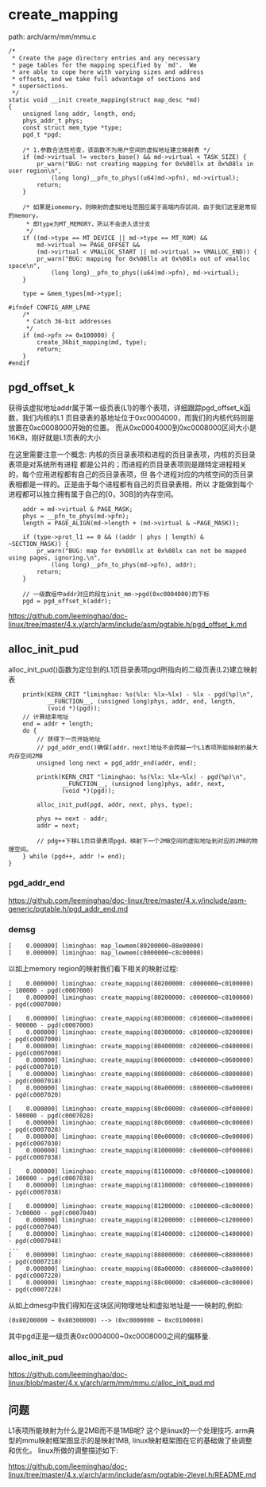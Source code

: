 create_mapping
========================================

path: arch/arm/mm/mmu.c
```
/*
 * Create the page directory entries and any necessary
 * page tables for the mapping specified by `md'.  We
 * are able to cope here with varying sizes and address
 * offsets, and we take full advantage of sections and
 * supersections.
 */
static void __init create_mapping(struct map_desc *md)
{
    unsigned long addr, length, end;
    phys_addr_t phys;
    const struct mem_type *type;
    pgd_t *pgd;

    /* 1.参数合法性检查，该函数不为用户空间的虚拟地址建立映射表 */
    if (md->virtual != vectors_base() && md->virtual < TASK_SIZE) {
        pr_warn("BUG: not creating mapping for 0x%08llx at 0x%08lx in user region\n",
            (long long)__pfn_to_phys((u64)md->pfn), md->virtual);
        return;
    }

    /* 如果是iomemory，则映射的虚拟地址范围应属于高端内存区间，由于我们这里是常规的memory，
     * 即type为MT_MEMORY，所以不会进入该分支
     */
    if ((md->type == MT_DEVICE || md->type == MT_ROM) &&
        md->virtual >= PAGE_OFFSET &&
        (md->virtual < VMALLOC_START || md->virtual >= VMALLOC_END)) {
        pr_warn("BUG: mapping for 0x%08llx at 0x%08lx out of vmalloc space\n",
            (long long)__pfn_to_phys((u64)md->pfn), md->virtual);
    }

    type = &mem_types[md->type];

#ifndef CONFIG_ARM_LPAE
    /*
     * Catch 36-bit addresses
     */
    if (md->pfn >= 0x100000) {
        create_36bit_mapping(md, type);
        return;
    }
#endif
```

pgd_offset_k
----------------------------------------

获得该虚拟地址addr属于第一级页表(L1)的哪个表项，详细跟踪pgd_offset_k函数，我们内核的L1
页目录表的基地址位于0xc0004000，而我们的内核代码则是放置在0xc0008000开始的位置。
而从0xc0004000到0xc0008000区间大小是16KB，刚好就是L1页表的大小

在这里需要注意一个概念: 内核的页目录表项和进程的页目录表项，内核的页目录表项是对系统所有进程
都是公共的；而进程的页目录表项则是跟特定进程相关的，每个应用进程都有自己的页目录表项，但
各个进程对应的内核空间的页目录表相都是一样的。正是由于每个进程都有自己的页目录表相，所以
才能做到每个进程都可以独立拥有属于自己的[0，3GB]的内存空间。

```
    addr = md->virtual & PAGE_MASK;
    phys = __pfn_to_phys(md->pfn);
    length = PAGE_ALIGN(md->length + (md->virtual & ~PAGE_MASK));

    if (type->prot_l1 == 0 && ((addr | phys | length) & ~SECTION_MASK)) {
        pr_warn("BUG: map for 0x%08llx at 0x%08lx can not be mapped using pages, ignoring.\n",
            (long long)__pfn_to_phys(md->pfn), addr);
        return;
    }

    // 一级数组中addr对应的段在init_mm->pgd(0xc0004000)的下标
    pgd = pgd_offset_k(addr);
```

https://github.com/leeminghao/doc-linux/tree/master/4.x.y/arch/arm/include/asm/pgtable.h/pgd_offset_k.md


alloc_init_pud
----------------------------------------

alloc_init_pud()函数为定位到的L1页目录表项pgd所指向的二级页表(L2)建立映射表

```
    printk(KERN_CRIT "liminghao: %s(%lx: %lx~%lx) - %lx - pgd(%p)\n",
           __FUNCTION__, (unsigned long)phys, addr, end, length,
           (void *)(pgd));
    // 计算结束地址
    end = addr + length;
    do {
        // 获得下一页开始地址
        // pgd_addr_end()确保[addr，next]地址不会跨越一个L1表项所能映射的最大内存空间2MB
        unsigned long next = pgd_addr_end(addr, end);

        printk(KERN_CRIT "liminghao: %s(%lx: %lx~%lx) - pgd(%p)\n",
               __FUNCTION__, (unsigned long)phys, addr, next,
               (void *)(pgd));

        alloc_init_pud(pgd, addr, next, phys, type);

        phys += next - addr;
        addr = next;

        // pdg++下移L1页目录表项pgd，映射下一个2MB空间的虚拟地址到对应的2MB的物理空间。
    } while (pgd++, addr != end);
}
```

### pgd_addr_end

https://github.com/leeminghao/doc-linux/tree/master/4.x.y/include/asm-generic/pgtable.h/pgd_addr_end.md

### demsg

```
[    0.000000] liminghao: map_lowmem(80200000~88e00000)
[    0.000000] liminghao: map_lowmem(c0000000~c8c00000)
```

以如上memory region的映射我们看下相关的映射过程:

```
[    0.000000] liminghao: create_mapping(80200000: c0000000~c0100000) - 100000 - pgd(c0007000)
[    0.000000] liminghao: create_mapping(80200000: c0000000~c0100000) - pgd(c0007000)

[    0.000000] liminghao: create_mapping(80300000: c0100000~c0a00000) - 900000 - pgd(c0007000)
[    0.000000] liminghao: create_mapping(80300000: c0100000~c0200000) - pgd(c0007000)
[    0.000000] liminghao: create_mapping(80400000: c0200000~c0400000) - pgd(c0007008)
[    0.000000] liminghao: create_mapping(80600000: c0400000~c0600000) - pgd(c0007010)
[    0.000000] liminghao: create_mapping(80800000: c0600000~c0800000) - pgd(c0007018)
[    0.000000] liminghao: create_mapping(80a00000: c0800000~c0a00000) - pgd(c0007020)

[    0.000000] liminghao: create_mapping(80c00000: c0a00000~c0f00000) - 500000 - pgd(c0007028)
[    0.000000] liminghao: create_mapping(80c00000: c0a00000~c0c00000) - pgd(c0007028)
[    0.000000] liminghao: create_mapping(80e00000: c0c00000~c0e00000) - pgd(c0007030)
[    0.000000] liminghao: create_mapping(81000000: c0e00000~c0f00000) - pgd(c0007038)

[    0.000000] liminghao: create_mapping(81100000: c0f00000~c1000000) - 100000 - pgd(c0007038)
[    0.000000] liminghao: create_mapping(81100000: c0f00000~c1000000) - pgd(c0007038)

[    0.000000] liminghao: create_mapping(81200000: c1000000~c8c00000) - 7c00000 - pgd(c0007040)
[    0.000000] liminghao: create_mapping(81200000: c1000000~c1200000) - pgd(c0007040)
[    0.000000] liminghao: create_mapping(81400000: c1200000~c1400000) - pgd(c0007048)
...
[    0.000000] liminghao: create_mapping(88800000: c8600000~c8800000) - pgd(c0007218)
[    0.000000] liminghao: create_mapping(88a00000: c8800000~c8a00000) - pgd(c0007220)
[    0.000000] liminghao: create_mapping(88c00000: c8a00000~c8c00000) - pgd(c0007228)
```

从如上dmesg中我们得知在这块区间物理地址和虚拟地址是一一映射的,例如:

```
(0x80200000 ~ 0x80300000) --> (0xc0000000 ~ 0xc0100000)
```
其中pgd正是一级页表0xc0004000~0xc0008000之间的偏移量.

### alloc_init_pud

https://github.com/leeminghao/doc-linux/blob/master/4.x.y/arch/arm/mm/mmu.c/alloc_init_pud.md

问题
----------------------------------------

L1表项所能映射为什么是2MB而不是1MB呢? 这个是linux的一个处理技巧.
arm典型的mmu映射框架图显示的是映射1MB, linux映射框架图在它的基础做了些调整和优化。
linux所做的调整描述如下:

https://github.com/leeminghao/doc-linux/tree/master/4.x.y/arch/arm/include/asm/pgtable-2level.h/README.md
